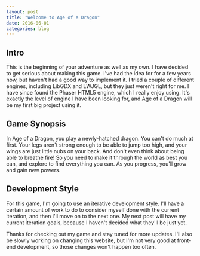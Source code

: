 ```yaml
---
layout: post
title: "Welcome to Age of a Dragon"
date: 2016-06-01
categories: blog
---
```

## Intro

This is the beginning of your adventure as well as my own. I have decided to get serious about making this game. I've had the idea for
for a few years now, but haven't had a good way to implement it. I tried a couple of different engines, including LibGDX and LWJGL, but
they just weren't right for me. I have since found the Phaser HTML5 engine, which I really enjoy using. It's exactly the level of engine I
have been looking for, and Age of a Dragon will be my first big project using it.

## Game Synopsis

In Age of a Dragon, you play a newly-hatched dragon. You can't do much at first. Your legs aren't strong enough to be able to jump too
high, and your wings are just little nubs on your back. And don't even think about being able to breathe fire! So you need to make it through
the world as best you can, and explore to find everything you can. As you progress, you'll grow and gain new powers.

## Development Style

For this game, I'm going to use an iterative development style. I'll have a certain amount of work to do to consider myself done with the
current iteration, and then I'll move on to the next one. My next post will have my current iteration goals, because I haven't decided what
they'll be just yet.

Thanks for checking out my game and stay tuned for more updates. I'll also be slowly working on changing this website, but I'm not very
good at front-end development, so those changes won't happen too often.
